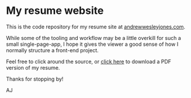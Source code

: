 # My resume website

This is the code repository for my resume site at [andrewwesleyjones.com](http://andrewwesleyjones.com). 

While some of the tooling and workflow may be a little overkill for such a small single-page-app, I hope it gives the viewer a good sense of how I normally structure a front-end project. 

Feel free to click around the source, or [click here](http://andrewwesleyjones.com/pdf/Andrew_Jones_Resume-2018.pdf) to download a PDF version of my resume. 

Thanks for stopping by!

AJ
